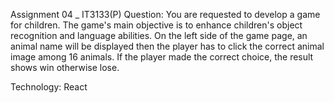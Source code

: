 Assignment 04 _ IT3133(P)
Question:
You are requested to develop a game for children. The game's main objective is to enhance
children's object recognition and language abilities. On the left side of the game page, an
animal name will be displayed then the player has to click the correct animal image among 16
animals. If the player made the correct choice, the result shows win otherwise lose.

Technology: React
